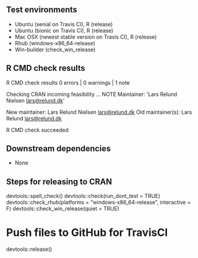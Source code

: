 ## Test environments
* Ubuntu (xenial on Travis CI), R (release)
* Ubuntu (bionic on Travis CI), R (release)
* Mac OSX (newest stable version on Travis CI), R (release)
* Rhub (windows-x86_64-release)
* Win-builder (check_win_release)


## R CMD check results
R CMD check results
0 errors | 0 warnings | 1 note

Checking CRAN incoming feasibility ... NOTE
Maintainer: 'Lars Relund Nielsen <lars@relund.dk>'

New maintainer:
  Lars Relund Nielsen <lars@relund.dk>
Old maintainer(s):
  Lars Relund <lars@relund.dk>

R CMD check succeeded


## Downstream dependencies
* None


## Steps for releasing to CRAN
devtools::spell_check()
devtools::check(run_dont_test = TRUE)
devtools::check_rhub(platforms = "windows-x86_64-release", interactive = F)
devtools::check_win_release(quiet = TRUE)
 # Push files to GitHub for TravisCI
devtools::release()

